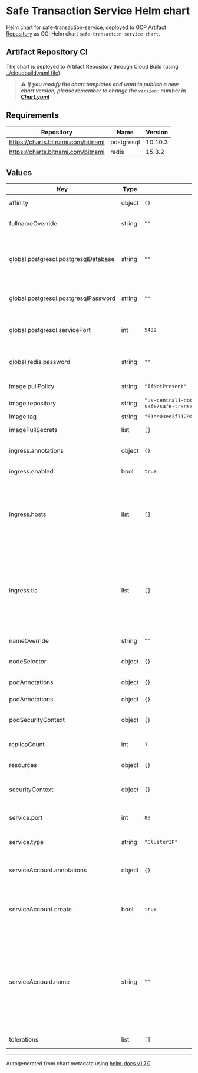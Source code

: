 # Safe Transaction Service Helm chart

Helm chart for safe-transaction-service, deployed to GCP [Artifact Repository](https://console.cloud.google.com/artifacts/docker/clabs-gnosis-safe/us-central1/charts?project=clabs-gnosis-safe&supportedpurview=project) as OCI Helm chart `safe-transaction-service-chart`.

## Artifact Repository CI

The chart is deployed to Artifact Repository through Cloud Build (using [../cloudbuild.yaml file](../cloudbuild.yaml)).

> :warning: ***If you modify the chart templates and want to publish a new chart version, please remember to change the `version:` number in [Chart.yaml](./Chart.yaml)***

## Requirements

| Repository | Name | Version |
|------------|------|---------|
| https://charts.bitnami.com/bitnami | postgresql | 10.10.3 |
| https://charts.bitnami.com/bitnami | redis | 15.3.2 |

## Values

| Key | Type | Default | Description |
|-----|------|---------|-------------|
| affinity | object | `{}` | Kubernetes pod affinity |
| fullnameOverride | string | `""` | Chart full name override |
| global.postgresql.postgresqlDatabase | string | `""` | Postgresql depencency chart database for storing data |
| global.postgresql.postgresqlPassword | string | `""` | Postgresql depencency chart password |
| global.postgresql.servicePort | int | `5432` | Postgresql depencency chart service port |
| global.redis.password | string | `""` | Redis depencency chart password |
| image.pullPolicy | string | `"IfNotPresent"` | Image pullpolicy |
| image.repository | string | `"us-central1-docker.pkg.dev/clabs-gnosis-safe/safe-transaction-service"` | Image repository |
| image.tag | string | `"61ee03ee2f712941c2b319d1cf2240c414a2177c"` | Image tag |
| imagePullSecrets | list | `[]` | Image pull secrets |
| ingress.annotations | object | `{}` | Custom Ingress annotations  |
| ingress.enabled | bool | `true` | Ingress enabled |
| ingress.hosts | list | `[]` | List of hosts to expose safe-client-gateway. See values.yaml for an example. |
| ingress.tls | list | `[]` | TLS secret for exposing safe-client-gateway with https. See values.yaml for an example. |
| nameOverride | string | `""` | Chart name override |
| nodeSelector | object | `{}` | Kubernetes node selector |
| podAnnotations | object | `{}` | Custom pod annotations |
| podAnnotations | object | `{}` | Custom pod annotations |
| podSecurityContext | object | `{}` | Custom pod security context |
| replicaCount | int | `1` | Number of deployment replicas |
| resources | object | `{}` | Container resources |
| securityContext | object | `{}` | Custom container security context |
| service.port | int | `80` | Kubernetes Service Type |
| service.type | string | `"ClusterIP"` | Kubernetes Service Type |
| serviceAccount.annotations | object | `{}` | Annotations to add to the service account |
| serviceAccount.create | bool | `true` | Specifies whether a service account should be created |
| serviceAccount.name | string | `""` | The name of the service account to use. If not set and create is true, a name is generated using the fullname template |
| tolerations | list | `[]` | Kubernetes tolerations |

----------------------------------------------
Autogenerated from chart metadata using [helm-docs v1.7.0](https://github.com/norwoodj/helm-docs/releases/v1.7.0)

